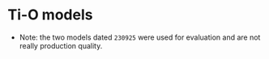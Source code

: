 # Ti-O models

-   Note: the two models dated `230925` were used for evaluation and are not really production quality.
